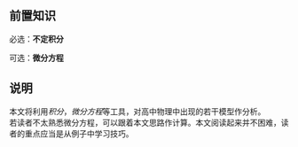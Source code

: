 ## 前置知识

必选：**不定积分**

可选：**微分方程**

## 说明

本文将利用*积分*，*微分方程*等工具，对高中物理中出现的若干模型作分析。  
若读者不太熟悉微分方程，可以跟着本文思路作计算。本文阅读起来并不困难，读者的重点应当是从例子中学习技巧。
